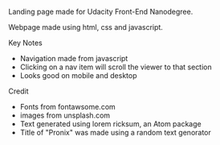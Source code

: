 Landing page made for Udacity Front-End Nanodegree.

Webpage made using html, css and javascript.

Key Notes
- Navigation made from javascript
- Clicking on a nav item will scroll the viewer to that section
- Looks good on mobile and desktop

Credit
- Fonts from fontawsome.com
- images from unsplash.com
- Text generated using lorem ricksum, an Atom package
- Title of "Pronix" was made using a random text genorator

